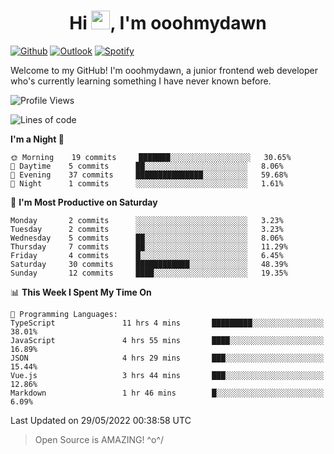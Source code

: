 <h1 align="center">Hi <img src="https://raw.githubusercontent.com/MartinHeinz/MartinHeinz/master/wave.gif" width="30px">, I'm ooohmydawn</h1>

[![Github](https://img.shields.io/badge/-Github-000?style=flat&logo=Github&logoColor=white)](https://github.com/ooohmydawn)
[![Outlook](https://img.shields.io/badge/-Outlook-0078D4?style=flat&logo=Microsoft-Outlook&logoColor=white)](mailto:ooohmydawn@hotmail.com)
[![Spotify](https://img.shields.io/badge/-Spotify-1DB954?style=flat&logo=Spotify&logoColor=white)](https://open.spotify.com/user/tkf5c7q582tnbk7v0t9d3fsqq)
&nbsp;

Welcome to my GitHub! I'm ooohmydawn, a junior frontend web developer who's currently learning something I have never known before.


<!--START_SECTION:waka-->
![Profile Views](http://img.shields.io/badge/Profile%20Views-64-blue)

![Lines of code](https://img.shields.io/badge/From%20Hello%20World%20I%27ve%20Written-13%20Thousand%20lines%20of%20code-blue)

**I'm a Night 🦉** 

```text
🌞 Morning    19 commits     ███████░░░░░░░░░░░░░░░░░░   30.65% 
🌆 Daytime    5 commits      ██░░░░░░░░░░░░░░░░░░░░░░░   8.06% 
🌃 Evening    37 commits     ███████████████░░░░░░░░░░   59.68% 
🌙 Night      1 commits      ░░░░░░░░░░░░░░░░░░░░░░░░░   1.61%

```
📅 **I'm Most Productive on Saturday** 

```text
Monday       2 commits      ░░░░░░░░░░░░░░░░░░░░░░░░░   3.23% 
Tuesday      2 commits      ░░░░░░░░░░░░░░░░░░░░░░░░░   3.23% 
Wednesday    5 commits      ██░░░░░░░░░░░░░░░░░░░░░░░   8.06% 
Thursday     7 commits      ██░░░░░░░░░░░░░░░░░░░░░░░   11.29% 
Friday       4 commits      █░░░░░░░░░░░░░░░░░░░░░░░░   6.45% 
Saturday     30 commits     ████████████░░░░░░░░░░░░░   48.39% 
Sunday       12 commits     ████░░░░░░░░░░░░░░░░░░░░░   19.35%

```


📊 **This Week I Spent My Time On** 

```text
💬 Programming Languages: 
TypeScript               11 hrs 4 mins       █████████░░░░░░░░░░░░░░░░   38.01% 
JavaScript               4 hrs 55 mins       ████░░░░░░░░░░░░░░░░░░░░░   16.89% 
JSON                     4 hrs 29 mins       ███░░░░░░░░░░░░░░░░░░░░░░   15.44% 
Vue.js                   3 hrs 44 mins       ███░░░░░░░░░░░░░░░░░░░░░░   12.86% 
Markdown                 1 hr 46 mins        █░░░░░░░░░░░░░░░░░░░░░░░░   6.09%

```


 Last Updated on 29/05/2022 00:38:58 UTC
<!--END_SECTION:waka-->


> Open Source is AMAZING! \^o^/
